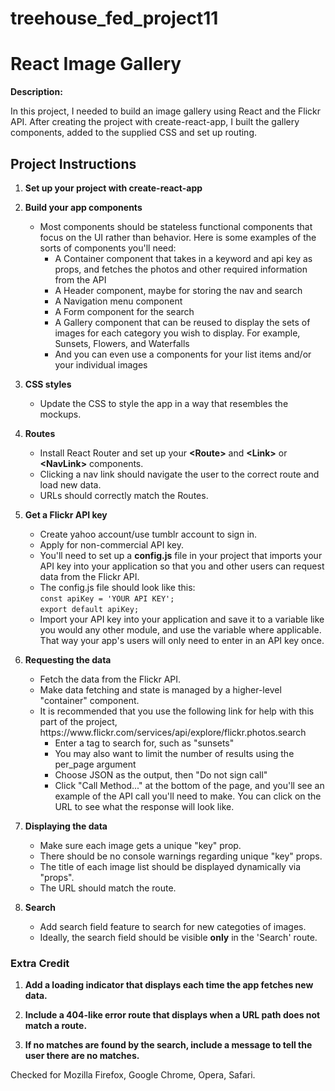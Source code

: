 # treehouse_fed_project11
<h1>React Image Gallery</h1>
<p><b>Description:</b></p>
<p>In this project, I needed to build an image gallery using React and the Flickr API. 
After creating the project with create-react-app, I built the gallery components, added to the supplied CSS and set up routing.</p>
<h2>Project Instructions</h2>
<ol>
  <li>
    <p><b>Set up your project with create-react-app</b></p>
  </li>
  <li><b>Build your app components</b>
    <p>
      <ul>
        <li>Most components should be stateless functional components that focus on the UI rather than behavior. 
        Here is some examples of the sorts of components you'll need:
          <ul>
            <li>A Container component that takes in a keyword and api key as props, and fetches the photos and other 
            required information from the API</li>
            <li>A Header component, maybe for storing the nav and search</li>
            <li>A Navigation menu component</li>
            <li>A Form component for the search</li>
            <li>A Gallery component that can be reused to display the sets of images for each category you wish to display. 
            For example, Sunsets, Flowers, and Waterfalls</li>
            <li>And you can even use a components for your list items and/or your individual images</li>
          </ul>
        </li>
      </ul>
    </p>
  </li>
  <li><b>CSS styles</b>
    <p>
      <ul>
        <li>Update the CSS to style the app in a way that resembles the mockups.</li>
      </ul>
    </p>
  </li>
  <li><b>Routes</b>
    <p>
      <ul>
        <li>Install React Router and set up your <b>&#60;Route&#62;</b> and <b>&#60;Link&#62;</b> or 
        <b>&#60;NavLink&#62;</b> components.</li>
        <li>Clicking a nav link should navigate the user to the correct route and load new data.</li>
        <li>URLs should correctly match the Routes.</li>
      </ul>
    </p>
  </li>
  <li><b>Get a Flickr API key</b>
    <p>
      <ul>
        <li>Create yahoo account/use tumblr account to sign in.</li>
        <li>Apply for non-commercial API key.</li>
        <li>You'll need to set up a <b>config.js</b> file in your project that imports your API key into your application 
        so that you and other users can request data from the Flickr API.</li>
        <li>The config.js file should look like this:</br>
          <code>const apiKey = 'YOUR API KEY';</code></br>
          <code>export default apiKey;</code>
        </li>
        <li>Import your API key into your application and save it to a variable like you would any other module, and use 
        the variable where applicable. That way your app's users will only need to enter in an API key once.</li>
      </ul>
    </p>
  </li>
  <li><b>Requesting the data</b>
    <p>
      <ul>
        <li>Fetch the data from the Flickr API.</li>
        <li>Make data fetching and state is managed by a higher-level "container" component.</li>
        <li>It is recommended that you use the following link for help with this part of the project, 
        https://www.flickr.com/services/api/explore/flickr.photos.search
          <ul>
            <li>Enter a tag to search for, such as "sunsets"</li>
            <li>You may also want to limit the number of results using the per_page argument</li>
            <li>Choose JSON as the output, then "Do not sign call"</li>
            <li>Click "Call Method..." at the bottom of the page, and you'll see an example of the API call you'll need to 
            make. You can click on the URL to see what the response will look like.</li>
          </ul>
        </li>
      </ul>
    </p>
  </li>
  <li><b>Displaying the data</b>
    <p>
      <ul>
        <li>Make sure each image gets a unique "key" prop.</li>
        <li>There should be no console warnings regarding unique "key" props.</li>
        <li>The title of each image list should be displayed dynamically via "props".</li>
        <li>The URL should match the route.</li>
      </ul>
    </p>
  </li>
  <li><b>Search</b>
    <p>
      <ul>
        <li>Add search field feature to search for new categoties of images.</li>
        <li>Ideally, the search field should be visible <b>only</b> in the 'Search' route.</li>
      </ul>
    </p>
  </li>
</ol>

<h3>Extra Credit</h3>
<ol>
  <li>
    <p><b>Add a loading indicator that displays each time the app fetches new data.</b></p>
  </li>
  <li>
    <p><b>Include a 404-like error route that displays when a URL path does not match a route.</b></p>
  </li>
  <li>
    <p><b>If no matches are found by the search, include a message to tell the user there are no matches.</b></p>
  </li>
</ol>
<p>Checked for Mozilla Firefox, Google Chrome, Opera, Safari.</p>
